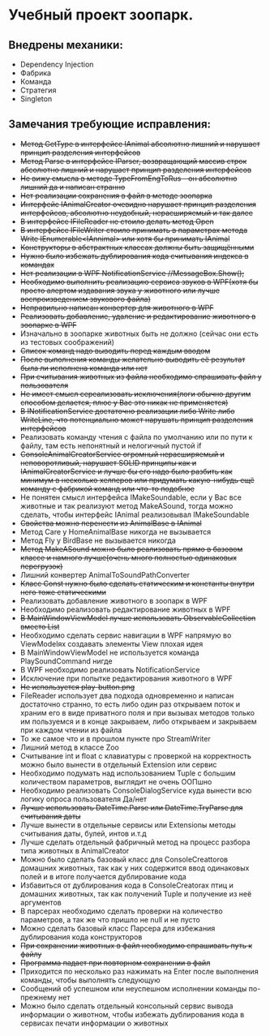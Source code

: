 # Учебный проект зоопарк. 
## Внедрены механики:
* Dependency Injection
* Фабрика
* Команда
* Стратегия
* Singleton

## Замечания требующие исправления:
* ~~Метод GetType в интерфейсе IAnimal абсолютно лишний и нарушает принцип разделения интерфейсов~~
* ~~Метод Parse в интерфейсе IParser, возвращающий массив строк абсолютно лишний и нарушает принцип разделения интерфейсов~~
* ~~Не вижу смысла в методе TypeFromEngToRus - он абсолютно лишний да и написан странно~~
* ~~Нет реализации сохранения в файл в методе зоопарка~~
* ~~Интерфейс IAnimalCreator очевидно нарушает принцип разделения интерфейсов, абсолютно неудобный, нерасширяемый и так далее~~
* ~~В интерфейсе IFileReader не стоило делать метод Open~~
* ~~В интерфейсе IFileWriter стоило принимать в параметрах метода Write IEnumerable\<IAnnimal> или хотя бы принимать IAnimal~~
* ~~Конструкторы в абстрактных классах должны быть защищёнными~~
* ~~Нужно было избежать дублирования кода считывания индекса в командах~~
* ~~Нет реализации в WPF NotificationService				//MessageBox.Show();~~
* ~~Необходимо выполнить реализацию сервиса звуков в WPF(хотя бы просто алертом издавания звука у животного или лучше воспроизведением звукового файла)~~
* ~~Неправильно написан конвертер для животного в WPF~~
* ~~Реализовать добавление, удаление и редактирование животного в зоопарке в WPF~~
* Изначально в зоопарке животных быть не должно (сейчас они есть из тестовых соображений)
* ~~Список команд надо выводить перед каждым вводом~~
* ~~После выполнения команды желательно выводить её результат была ли исполнена команда или нет~~
* ~~При считывания животных из файла необходимо спрашивать файл у пользователя~~
* ~~Не имеет смысл сереализовать исключения(логи обычно другим способом делается, плюс у Вас это никак не применяется)~~
* ~~В INotificationService достаточно реализации либо Write либо WriteLine, что потенциально может нарушать принцип разделения интерфейсов~~
* Реализовать команду чтения с файла по умолчанию или по пути к файлу, там есть непонятный и нелогичный пустой if
* ~~ConsoleAnimalCreatorService огромный нерасширяемый и неповоротливый, нарушает SOLID принципы как и IAnimalCreatorService и лучше бы его надо было разбить как минимум в несколько хелперов или придумать какую-нибудь ещё команду с фабрикой команд или что-то подобное~~
* Не понятен смысл интерфейса IMakeSoundable, если у Вас все животные и так реализуют метод MakeASound, тогда можно сделать, чтобы интерфейс IAnimal реализовывал IMakeSoundable
* ~~Свойства можно перенести из AnimalBase в IAnimal~~
* Метод Care у HomeAnimalBase никогда не вызывается
* Метод Fly у BirdBase не вызывается никогда
* ~~Метод MakeASound можно было реализовать прямо в базовом классе и намного лучше(очень много полностью одинаковых перегрузок)~~
* Лишний конвертер AnimalToSoundPathConverter
* ~~Класс Const нужно было сделать статическим и константы внутри него тоже статическими~~
* Реализовать добавление животного в зоопарк в WPF
* Необходимо реализовать редактирование животных в WPF
* ~~В MainWindowViewModel лучше использовать ObservableCollection вместо List~~
* Необходимо сделать сервис навигации в WPF напрямую во ViewModelях создавать элементы View плохая идея
* В MainWindowViewModel не используется команда PlaySoundCommand нигде
* В WPF необходимо реализовать NotificationService
* Исключение при попытке редактирования животного в WPF
* ~~Не используется play-button.png~~
* FileReader использует два подхода одновременно и написан достаточно странно, то есть либо один раз открываем поток и храним его в виде приватного поля и при вызывах методов только им пользуемся и в конце закрываем, либо открываем и закрываем при каждом чтении из файла
* То же самое что и в прошлом пункте про StreamWriter
* Лишний метод в классе Zoo
* Считывание int и float с клавиатуры с проверкой на корректность можно было вынести в отдельный Extension или сервис
* Необходимо подумать над использованием Tuple с большим количеством параметров, выглядит не очень ООПшно
* Необходимо реализовать ConsoleDialogService куда вынести всю логику опроса пользователя Да/нет
* ~~Лучше использовать DateTime.Parse или DateTime.TryParse для считывания даты~~
* Лучше вынести в отдельные сервисы или Extensionы методы считывания даты, булей, интов и.т.д
* Лучше сделать отдельный фабричный метод на процесс разбора типа животных в AnimalCreator
* Можно было сделать базовый класс для ConsoleCreattorов домашних животных, так как у них содержится ввод одинаковых полей и в итоге получается дублирование кода
* Избавиться от дублирования кода в ConsoleCreatorах птиц и домашних животных, так как получений Tuple и получение из неё аргументов
* В парсерах необходимо сделать проверки на количество параметров, а так же что пришло не null и не пусто
* Можно сделать базовый класс Парсера для избежания дублирования кода конструкторов
* ~~При сохранении животных в файл необходимо спрашивать путь к файлу~~
* ~~Программа падает при повторном сохранении в файл~~
* Приходится по несколько раз нажимать на Enter после выполнения команды, чтобы выполнять следующую
* Сообщений об успешном или неуспешном исполнении команды по-прежнему нет
* Можно было сделать отдельный консольный сервис вывода информации о животном, чтобы избежать дублирования кода в сервисах печати информации о животных
